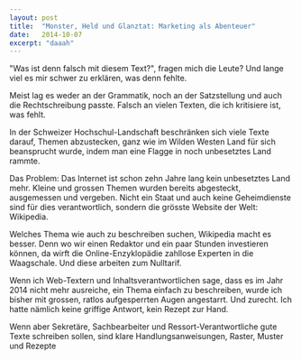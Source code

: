 ```yaml
---
layout: post
title:  "Monster, Held und Glanztat: Marketing als Abenteuer"
date:   2014-10-07
excerpt: "daaah"
---
```


"Was ist denn falsch mit diesem Text?", fragen mich die Leute? Und lange viel es mir schwer zu erklären, was denn fehlte. 

Meist lag es weder an der Grammatik, noch an der Satzstellung und auch die Rechtschreibung passte. Falsch an vielen Texten, die ich kritisiere ist, was fehlt. 

In der Schweizer Hochschul-Landschaft beschränken sich viele Texte darauf, Themen abzustecken, ganz wie im Wilden Westen Land für sich beansprucht wurde, indem man eine Flagge in noch unbesetztes Land rammte. 

Das Problem: Das Internet ist schon zehn Jahre lang kein unbesetztes Land mehr. Kleine und grossen Themen wurden bereits abgesteckt, ausgemessen und vergeben. Nicht ein Staat und auch keine Geheimdienste sind für dies verantwortlich, sondern die grösste Website der Welt: Wikipedia.

Welches Thema wie auch zu beschreiben suchen, Wikipedia macht es besser. Denn wo wir einen Redaktor und ein paar Stunden investieren können, da wirft die Online-Enzyklopädie zahllose Experten in die Waagschale. Und diese arbeiten zum Nulltarif.

Wenn ich Web-Textern und Inhaltsverantwortlichen sage, dass es im Jahr 2014 nicht mehr ausreiche, ein Thema einfach zu beschreiben, wurde ich bisher mit grossen, ratlos aufgesperrten Augen angestarrt. Und zurecht. Ich hatte nämlich keine griffige Antwort, kein Rezept zur Hand.

Wenn aber Sekretäre, Sachbearbeiter und Ressort-Verantwortliche gute Texte schreiben sollen, sind klare Handlungsanweisungen, Raster, Muster und Rezepte 